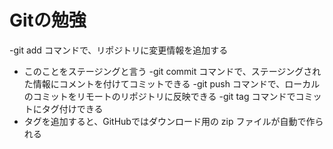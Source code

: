 # Gitの勉強

-git add コマンドで、リポジトリに変更情報を追加する
 - このことをステージングと言う
-git commit コマンドで、ステージングされた情報にコメントを付けてコミットできる
-git push コマンドで、ローカルのコミットをリモートのリポジトリに反映できる
-git tag コマンドでコミットにタグ付けできる
 - タグを追加すると、GitHubではダウンロード用の zip ファイルが自動で作られる
